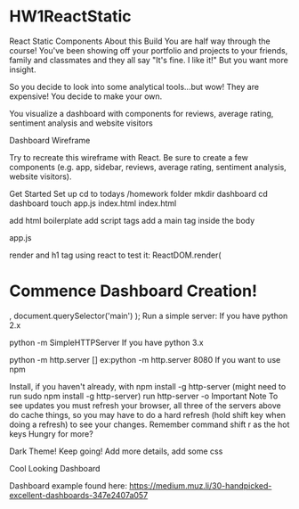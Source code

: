 # HW1ReactStatic

React Static Components
About this Build
You are half way through the course! You've been showing off your portfolio and projects to your friends, family and classmates and they all say "It's fine. I like it!" But you want more insight.

So you decide to look into some analytical tools...but wow! They are expensive! You decide to make your own.

You visualize a dashboard with components for reviews, average rating, sentiment analysis and website visitors

Dashboard Wireframe

Try to recreate this wireframe with React. Be sure to create a few components (e.g. app, sidebar, reviews, average rating, sentiment analysis, website visitors).

Get Started
Set up
cd to todays /homework folder
mkdir dashboard
cd dashboard
touch app.js index.html
index.html

add html boilerplate
add script tags
add a main tag inside the body
<script src="https://cdnjs.cloudflare.com/ajax/libs/react/16.3.2/umd/react.production.min.js"></script>
<script src="https://cdnjs.cloudflare.com/ajax/libs/react-dom/16.3.2/umd/react-dom.production.min.js"></script>
<script src="https://cdnjs.cloudflare.com/ajax/libs/babel-standalone/6.26.0/babel.min.js"></script>
<script type="text/babel" src="app.js"></script>
app.js

render and h1 tag using react to test it:
ReactDOM.render(
  <h1>Commence Dashboard Creation!</h1>,
  document.querySelector('main')
);
Run a simple server:
If you have python 2.x

python -m SimpleHTTPServer
If you have python 3.x

python -m http.server [<portNo>] ex:python -m http.server 8080
If you want to use npm

Install, if you haven't already, with npm install -g http-server (might need to run sudo npm install -g http-server)
run http-server -o
Important Note
To see updates you must refresh your browser, all three of the servers above do cache things, so you may have to do a hard refresh (hold shift key when doing a refresh) to see your changes. Remember command shift r as the hot keys
Hungry for more?
 

Dark Theme!
Keep going! Add more details, add some css

Cool Looking Dashboard

Dashboard example found here: https://medium.muz.li/30-handpicked-excellent-dashboards-347e2407a057